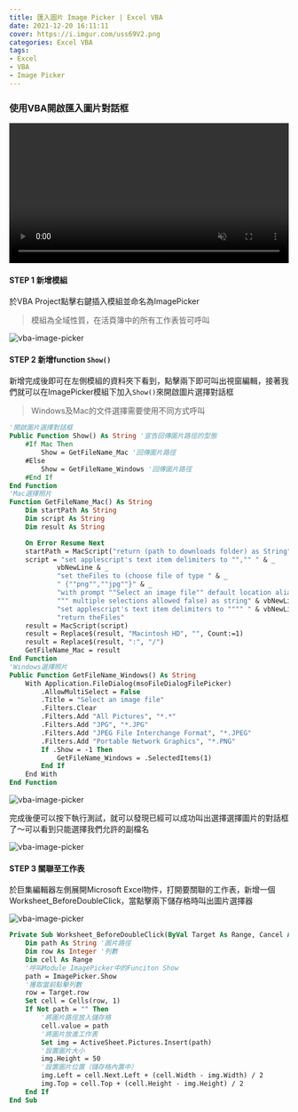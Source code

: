 ```yaml
---
title: 匯入圖片 Image Picker | Excel VBA
date: 2021-12-20 16:11:11
cover: https://i.imgur.com/uss69V2.png
categories: Excel VBA
tags:
- Excel
- VBA
- Image Picker
---
```


### 使用VBA開啟匯入圖片對話框

<video autoplay muted loop src="https://imgur.com/HzOPsBL.mp4" type="video/mp4" style="width:100%"></video>

#### STEP 1 新增模組

於VBA Project點擊右鍵插入模組並命名為ImagePicker
> 模組為全域性質，在活頁簿中的所有工作表皆可呼叫

![vba-image-picker](https://imgur.com/4v5uq1d.png)

#### STEP 2 新增function `Show()`

新增完成後即可在左側模組的資料夾下看到，點擊兩下即可叫出視窗編輯，接著我們就可以在ImagePicker模組下加入`Show()`來開啟圖片選擇對話框
> Windows及Mac的文件選擇需要使用不同方式呼叫

``` vb
'開啟圖片選擇對話框
Public Function Show() As String '宣告回傳圖片路徑的型態
    #If Mac Then
        Show = GetFileName_Mac '回傳圖片路徑
    #Else
        Show = GetFileName_Windows '回傳圖片路徑
    #End If
End Function
'Mac選擇照片
Function GetFileName_Mac() As String
    Dim startPath As String
    Dim script As String
    Dim result As String

    On Error Resume Next
    startPath = MacScript("return (path to downloads folder) as String")
    script = "set applescript's text item delimiters to "","" " & _
            vbNewLine & _
            "set theFiles to (choose file of type " & _
            " {""png"",""jpg""}" & _
            "with prompt ""Select an image file"" default location alias """ & startPath & _
            """ multiple selections allowed false) as string" & vbNewLine & _
            "set applescript's text item delimiters to """" " & vbNewLine & _
            "return theFiles"
    result = MacScript(script)
    result = Replace$(result, "Macintosh HD", "", Count:=1)
    result = Replace$(result, ":", "/")
    GetFileName_Mac = result
End Function
'Windows選擇照片
Public Function GetFileName_Windows() As String
    With Application.FileDialog(msoFileDialogFilePicker)
        .AllowMultiSelect = False
        .Title = "Select an image file"
        .Filters.Clear
        .Filters.Add "All Pictures", "*.*"
        .Filters.Add "JPG", "*.JPG"
        .Filters.Add "JPEG File Interchange Format", "*.JPEG"
        .Filters.Add "Portable Network Graphics", "*.PNG"
        If .Show = -1 Then
            GetFileName_Windows = .SelectedItems(1)
        End If
    End With
End Function
```

![vba-image-picker](https://imgur.com/Q0fDp3a.png)

完成後便可以按下執行測試，就可以發現已經可以成功叫出選擇選擇圖片的對話框了～可以看到只能選擇我們允許的副檔名

![vba-image-picker](https://imgur.com/uss69V2.png)

#### STEP 3 關聯至工作表

於巨集編輯器左側展開Microsoft Excel物件，打開要關聯的工作表，新增一個Worksheet_BeforeDoubleClick，當點擊兩下儲存格時叫出圖片選擇器

![vba-image-picker](https://imgur.com/5dbpyEt.png)

``` vb
Private Sub Worksheet_BeforeDoubleClick(ByVal Target As Range, Cancel As Boolean)
    Dim path As String '圖片路徑
    Dim row As Integer '列數
    Dim cell As Range
    '呼叫Module ImagePicker中的Funciton Show
    path = ImagePicker.Show
    '獲取當前點擊列數
    row = Target.row
    Set cell = Cells(row, 1)
    If Not path = "" Then
        '將圖片路徑放入儲存格
        cell.value = path
        '將圖片放進工作表
        Set img = ActiveSheet.Pictures.Insert(path)
        '設置圖片大小
        img.Height = 50
        '設置圖片位置（儲存格內置中）
        img.Left = cell.Next.Left + (cell.Width - img.Width) / 2
        img.Top = cell.Top + (cell.Height - img.Height) / 2
    End If
End Sub
```